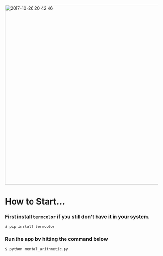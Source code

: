 <img width="594" alt="2017-10-26 20 42 46" src="https://user-images.githubusercontent.com/21659602/32051114-60043084-ba8e-11e7-8bbc-f16ec6ad28df.png">

# How to Start...
### First install `termcolor` if you still don't have it in your system.
`$ pip install termcolor`

### Run the app by hitting the command below
`$ python mental_arithmetic.py`
